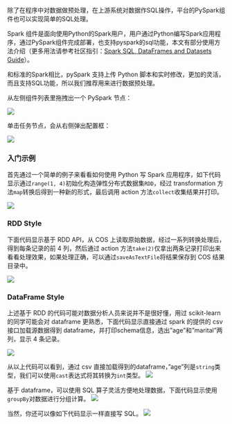 除了在程序中对数据做预处理，在上游系统对数据作SQL操作，平台的PySpark组件也可以实现简单的SQL处理。

Spark 组件是面向使用Python的Spark用户，用户通过Python编写Spark应用程序，通过PySpark组件完成部署，也支持pyspark的sql功能，本文有部分使用方法介绍（更多用法请参考社区指引：[Spark SQL, DataFrames and Datasets Guide](http://spark.apache.org/docs/latest/sql-programming-guide.html)）。

和标准的Spark相比，pySpark 支持上传 Python 脚本和实时修改，更加的灵活，而且支持SQL功能，所以我们推荐用来进行数据预处理。

从左侧组件列表里拖拽出一个 PySpark 节点：


![](https://main.qcloudimg.com/raw/623bc1e003d404c5efea462a67af0d30.png)


单击任务节点，会从右侧弹出配置框：


![](https://main.qcloudimg.com/raw/98c028f8b29cf69b9ae102e0116bf988.png)

### 入门示例

首先通过一个简单的例子来看看如何使用 Python 写 Spark 应用程序，如下代码显示通过`range(1, 4)`初始化构造弹性分布式数据集`RDD`，经过 transformation 方法`map`转换后得到一种新的形式，最后调用 action 方法`collect`收集结果并打印。

 ![](https://main.qcloudimg.com/raw/999e90aa6c9022609527d6eebbf1a54f.png)

### RDD Style

下面代码显示基于 RDD API，从 COS 上读取原始数据，经过一系列转换处理后，得到每条记录的前 4 列，然后通过 action 方法`take(2)`仅拿出两条记录打印出来看看处理效果，如果处理正确，可以通过`saveAsTextFile`将结果保存到 COS 结果目录中。

![](https://main.qcloudimg.com/raw/37fb38a2a08b8c048045c8c04e963126.png)

### DataFrame Style

上述基于 RDD 的代码可能对数据分析人员来说并不是很好懂，用过 scikit-learn 的同学可能会对 dataframe 更熟悉，下面代码显示直接通过 spark 的提供的 csv 接口加载源数据得到 dataframe，并打印schema信息，选出”age”和”marital”两列，显示 4 条记录。

![](https://main.qcloudimg.com/raw/e7b70669e366eb32cbbde584c0b7f21f.png)

从以上代码可以看到，通过 csv 直接加载得到的dataframe，”age”列是`string`类型，我们可以使用`cast`表达式将其转换为`int`类型。
![](https://main.qcloudimg.com/raw/b021cea7a97edda53ca5ba1a425bfd64.png)

基于 dataframe，可以使用 SQL 算子灵活方便地处理数据，下面代码显示使用`groupBy`对数据进行分组计算。
![](https://main.qcloudimg.com/raw/beae07af678fc57c13daf45a90594a65.png) 

当然，你还可以像如下代码显示一样直接写 SQL。 
![](https://main.qcloudimg.com/raw/daf9b5e0a8731f01dc93eb4921c0e7ed.png)
